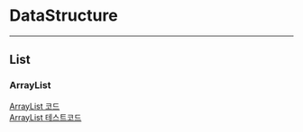 # DataStructure

-----
## List

### ArrayList
[ArrayList 코드](https://github.com/laon198/DataStructure/blob/master/src/main/java/List/ArrayList.java)   
[ArrayList 테스트코드](https://github.com/laon198/DataStructure/blob/master/src/test/java/List/ArrayListTest.java)
